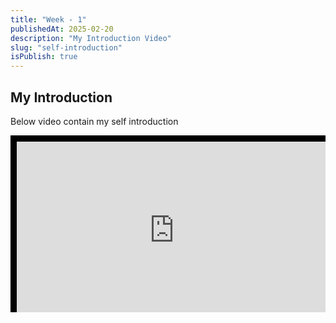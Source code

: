 ```yaml
---
title: "Week - 1"
publishedAt: 2025-02-20
description: "My Introduction Video"
slug: "self-introduction"
isPublish: true
---
```


## **My Introduction**

Below video contain my self introduction 

<div style="position: relative; padding-bottom: 56.25%; height: 0; overflow: hidden; max-width: 100%; background: #000;">
    <iframe style="position: absolute; top: 0; left: 0; width: 100%; height: 100%; padding: 10px;" 
        src="https://www.youtube.com/embed/GwUd7YOnd7M" 
        frameborder="0" 
        allow="accelerometer; autoplay; clipboard-write; encrypted-media; gyroscope; picture-in-picture" 
        allowfullscreen>
    </iframe>
</div>
